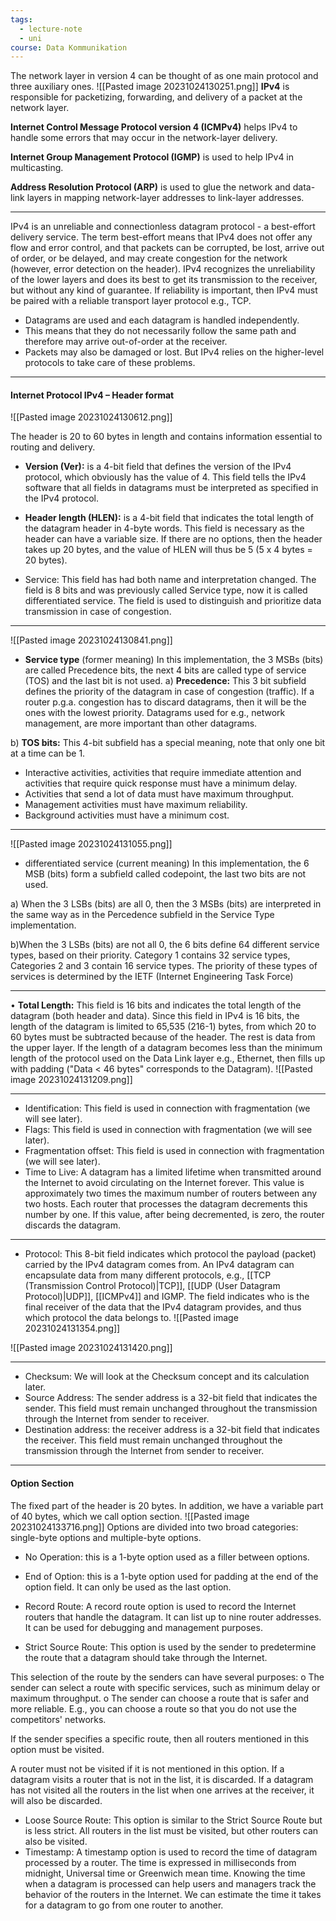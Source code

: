 ```yaml
---
tags:
  - lecture-note
  - uni
course: Data Kommunikation
---
```

The network layer in version 4 can be thought of as one main protocol and three auxiliary ones.
![[Pasted image 20231024130251.png]]
**IPv4** is responsible for packetizing, forwarding, and delivery of a packet at the network layer.

**Internet Control Message Protocol version 4 (ICMPv4)** helps IPv4 to handle some errors that may occur in the network-layer delivery.

**Internet Group Management Protocol (IGMP)** is used to help IPv4 in multicasting.

**Address Resolution Protocol (ARP)** is used to glue the network and data-link layers in mapping network-layer addresses to link-layer addresses.

***
IPv4 is an unreliable and connectionless datagram protocol - a best-effort delivery service.
The term best-effort means that IPv4 does not offer any flow and error control, and that packets can be corrupted, be lost, arrive out of order, or be delayed, and may create congestion for the network (however, error detection on the header).
IPv4 recognizes the unreliability of the lower layers and does its best to get its transmission to the receiver, but without any kind of guarantee.
If reliability is important, then IPv4 must be paired with a reliable transport layer protocol e.g., TCP.
* Datagrams are used and each datagram is handled independently.
* This means that they do not necessarily follow the same path and therefore may arrive out-of-order at the receiver.
* Packets may also be damaged or lost. But IPv4 relies on the higher-level protocols to take care of these problems.

***
#### Internet Protocol IPv4 – Header format
![[Pasted image 20231024130612.png]]

The header is 20 to 60 bytes in length and contains information essential to routing and delivery.
* **Version (Ver):** is a 4-bit field that defines the version of the IPv4 protocol, which obviously has the value of 4. This field tells the IPv4 software that all fields in datagrams must be interpreted as specified in the IPv4 protocol.
* **Header length (HLEN):** is a 4-bit field that indicates the total length of the datagram header in 4-byte words.
This field is necessary as the header can have a variable size.
If there are no options, then the header takes up 20 bytes, and the value of HLEN will thus be 5 (5 x 4 bytes = 20 bytes).

* Service: This field has had both name and interpretation changed. The field is 8 bits and was previously called Service type, now it is called differentiated service.
The field is used to distinguish and prioritize data transmission in case
of congestion.

***
![[Pasted image 20231024130841.png]]
* **Service type** (former meaning)
In this implementation, the 3 MSBs (bits) are called Precedence bits, the next 4 bits are called type of service (TOS) and the last bit is not used.
a) **Precedence:** This 3 bit subfield defines the priority of the datagram in case of congestion (traffic).
If a router p.g.a. congestion has to discard datagrams, then it will be the ones with the lowest priority.
Datagrams used for e.g., network management, are more important than other datagrams.

b) **TOS bits:** This 4-bit subfield has a special meaning, note that only
one bit at a time can be 1.

* Interactive activities, activities that require immediate attention and activities that require quick response must have a minimum delay.
* Activities that send a lot of data must have maximum throughput.
* Management activities must have maximum reliability.
* Background activities must have a minimum cost.

***
![[Pasted image 20231024131055.png]]
* differentiated service (current meaning) In this implementation, the 6 MSB (bits) form a subfield called codepoint, the last two bits are not used.

a) When the 3 LSBs (bits) are all 0, then the 3 MSBs (bits) are interpreted in the same way as in the Percedence subfield in the Service Type implementation.

b)When the 3 LSBs (bits) are not all 0, the 6 bits define 64 different service types, based on their priority. Category 1 contains 32 service types, Categories 2 and 3 contain 16 service types. The priority of these types of services is determined by the IETF (Internet Engineering Task Force)

***
• **Total Length:** This field is 16 bits and indicates the total length of the datagram (both header and data).
Since this field in IPv4 is 16 bits, the length of the datagram is limited to 65,535 (216-1) bytes, from which 20 to 60 bytes must be subtracted because of the header.
The rest is data from the upper layer. If the length of a datagram becomes less than the minimum length of the protocol used on the Data Link layer e.g., Ethernet, then fills up with padding ("Data < 46 bytes" corresponds to the Datagram).
![[Pasted image 20231024131209.png]]

***
* Identification: This field is used in connection with fragmentation (we will see later).
* Flags: This field is used in connection with fragmentation (we will see later).
* Fragmentation offset: This field is used in connection with fragmentation (we will see later).
* Time to Live: A datagram has a limited lifetime when transmitted around the Internet to avoid circulating on the Internet forever. This value is approximately two times the maximum number of routers between any two hosts. Each router that processes the datagram decrements this number by one. If this value, after being decremented, is zero, the router discards the datagram.

***
* Protocol: This 8-bit field indicates which protocol the payload (packet) carried by the IPv4 datagram comes from. An IPv4 datagram can encapsulate data from many different protocols, e.g., [[TCP (Transmission Control Protocol)|TCP]], [[UDP (User Datagram Protocol)|UDP]], [[ICMPv4]] and IGMP. The field indicates who is the final receiver of the data that the IPv4 datagram provides, and thus which protocol the data belongs to.
![[Pasted image 20231024131354.png]]

![[Pasted image 20231024131420.png]]

***
* Checksum: We will look at the Checksum concept and its calculation later.
* Source Address: The sender address is a 32-bit field that indicates the sender. This field must remain unchanged throughout the transmission through the Internet from sender to receiver.
* Destination address: the receiver address is a 32-bit field that indicates the receiver. This field must remain unchanged throughout the transmission through the Internet from sender to receiver.

***
#### Option Section
The fixed part of the header is 20 bytes. In addition, we have a variable part of 40 bytes, which we call option section.
![[Pasted image 20231024133716.png]]
Options are divided into two broad categories: single-byte options and multiple-byte options.

* No Operation: this is a 1-byte option used as a filler between options.
* End of Option: this is a 1-byte option used for padding at the end of the option field. It can only be used as the last option.
* Record Route: A record route option is used to record the Internet routers that handle the datagram. It can list up to nine router addresses. It can be used for debugging and management purposes.

* Strict Source Route: This option is used by the sender to predetermine the route that a datagram should take through the Internet.

This selection of the route by the senders can have several purposes: o The sender can select a route with specific services, such as minimum delay or maximum throughput. o The sender can choose a route that is safer and more reliable. E.g., you can choose a route so that you do not use the competitors' networks. 

If the sender specifies a specific route, then all routers mentioned in this option must be visited.

A router must not be visited if it is not mentioned in this option. If a datagram visits a router that is not in the list, it is discarded. If a datagram has not visited all the routers in the list when one arrives at the receiver, it will also be discarded.

* Loose Source Route: This option is similar to the Strict Source Route but is less strict. All routers in the list must be visited, but other routers can also be visited.
* Timestamp: A timestamp option is used to record the time of datagram processed by a router. The time is expressed in milliseconds from midnight, Universal time or Greenwich mean time. Knowing the time when a datagram is processed can help users and managers track the behavior of the routers in the Internet. We can estimate the time it takes for a datagram to go from one router to another.

